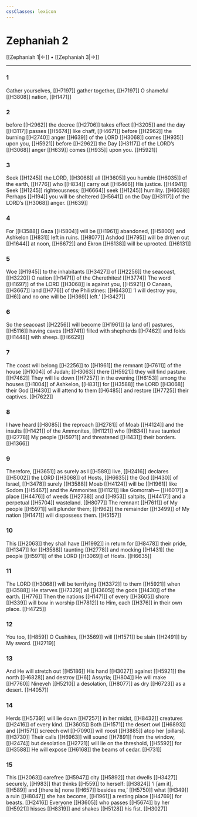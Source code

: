 ```yaml
---
cssClasses: lexicon
---
```


# Zephaniah 2

[[Zephaniah 1|←]] • [[Zephaniah 3|→]]

---

### 1
Gather yourselves, [[H7197]] gather together, [[H7197]] O shameful [[H3808]] nation, [[H1471]]

### 2
before [[H2962]] the decree [[H2706]] takes effect [[H3205]] and the day [[H3117]] passes [[H5674]] like chaff, [[H4671]] before [[H2962]] the burning [[H2740]] anger [[H639]] of the LORD [[H3068]] comes [[H935]] upon you, [[H5921]] before [[H2962]] the Day [[H3117]] of the LORD’s [[H3068]] anger [[H639]] comes [[H935]] upon you. [[H5921]]

### 3
Seek [[H1245]] the LORD, [[H3068]] all [[H3605]] you humble [[H6035]] of the earth, [[H776]] who [[H834]] carry out [[H6466]] His justice. [[H4941]] Seek [[H1245]] righteousness; [[H6664]] seek [[H1245]] humility. [[H6038]] Perhaps [[H194]] you will be sheltered [[H5641]] on the Day [[H3117]] of the LORD’s [[H3068]] anger. [[H639]]

### 4
For [[H3588]] Gaza [[H5804]] will be [[H1961]] abandoned, [[H5800]] and Ashkelon [[H831]] left in ruins. [[H8077]] Ashdod [[H795]] will be driven out [[H1644]] at noon, [[H6672]] and Ekron [[H6138]] will be uprooted. [[H6131]]

### 5
Woe [[H1945]] to the inhabitants [[H3427]] of [[H2256]] the seacoast, [[H3220]] O nation [[H1471]] of the Cherethites! [[H3774]] The word [[H1697]] of the LORD [[H3068]] is against you, [[H5921]] O Canaan, [[H3667]] land [[H776]] of the Philistines: [[H6430]] ‘I will destroy you, [[H6]] and no one will be [[H369]] left.’ [[H3427]]

### 6
So the seacoast [[H2256]] will become [[H1961]] [a land of] pastures, [[H5116]] having caves [[H3741]] filled with shepherds [[H7462]] and folds [[H1448]] with sheep. [[H6629]]

### 7
The coast will belong [[H2256]] to [[H1961]] the remnant [[H7611]] of the house [[H1004]] of Judah; [[H3063]] there [[H5921]] they will find pasture. [[H7462]] They will lie down [[H7257]] in the evening [[H6153]] among the houses [[H1004]] of Ashkelon, [[H831]] for [[H3588]] the LORD [[H3068]] their God [[H430]] will attend to them [[H6485]] and restore [[H7725]] their captives. [[H7622]]

### 8
I have heard [[H8085]] the reproach [[H2781]] of Moab [[H4124]] and the insults [[H1421]] of the Ammonites, [[H1121]] who [[H834]] have taunted [[H2778]] My people [[H5971]] and threatened [[H1431]] their borders. [[H1366]]

### 9
Therefore, [[H3651]] as surely as I [[H589]] live, [[H2416]] declares [[H5002]] the LORD [[H3068]] of Hosts, [[H6635]] the God [[H430]] of Israel, [[H3478]] surely [[H3588]] Moab [[H4124]] will be [[H1961]] like Sodom [[H5467]] and the Ammonites [[H1121]] like Gomorrah— [[H6017]] a place [[H4476]] of weeds [[H2738]] and [[H953]] saltpits, [[H4417]] and a perpetual [[H5704]] wasteland. [[H8077]] The remnant [[H7611]] of My people [[H5971]] will plunder them; [[H962]] the remainder [[H3499]] of My nation [[H1471]] will dispossess them. [[H5157]]

### 10
This [[H2063]] they shall have [[H1992]] in return for [[H8478]] their pride, [[H1347]] for [[H3588]] taunting [[H2778]] and mocking [[H1431]] the people [[H5971]] of the LORD [[H3069]] of Hosts. [[H6635]]

### 11
The LORD [[H3068]] will be terrifying [[H3372]] to them [[H5921]] when [[H3588]] He starves [[H7329]] all [[H3605]] the gods [[H430]] of the earth. [[H776]] Then the nations [[H1471]] of every [[H3605]] shore [[H339]] will bow in worship [[H7812]] to Him,  each [[H376]] in their own place. [[H4725]]

### 12
You too, [[H859]] O Cushites, [[H3569]] will [[H1571]] be slain [[H2491]] by My sword. [[H2719]]

### 13
And He will stretch out [[H5186]] His hand [[H3027]] against [[H5921]] the north [[H6828]] and destroy [[H6]] Assyria; [[H804]] He will make [[H7760]] Nineveh [[H5210]] a desolation, [[H8077]] as dry [[H6723]] as a desert. [[H4057]]

### 14
Herds [[H5739]] will lie down [[H7257]] in her midst, [[H8432]] creatures [[H2416]] of every kind. [[H3605]] Both [[H1571]] the desert owl [[H6893]] and [[H1571]] screech owl [[H7090]] will roost [[H3885]] atop her [pillars]. [[H3730]] Their calls [[H6963]] will sound [[H7891]] from the window, [[H2474]] but desolation [[H2721]] will lie on the threshold, [[H5592]] for [[H3588]] He will expose [[H6168]] the beams of cedar. [[H731]]

### 15
This [[H2063]] carefree [[H5947]] city [[H5892]] that dwells [[H3427]] securely, [[H983]] that thinks [[H559]] to herself: [[H3824]] ‘I [am it], [[H589]] and [there is] none [[H657]] besides me,’ [[H5750]] what [[H349]] a ruin [[H8047]] she has become, [[H1961]] a resting place [[H4769]] for beasts. [[H2416]] Everyone [[H3605]] who passes [[H5674]] by her [[H5921]] hisses [[H8319]] and shakes [[H5128]] his fist. [[H3027]]

